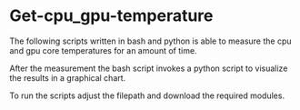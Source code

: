 # Get-cpu_gpu-temperature
The following scripts written in bash and python is able
to measure the cpu and gpu core temperatures for an amount of time.

After the measurement the bash script invokes a python script to visualize 
the results in a graphical chart.

To run the scripts adjust the filepath and download the required modules.
